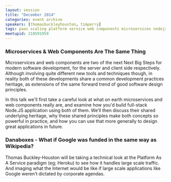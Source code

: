 ```yaml
---
layout: session
title: "December 2014"
categories: event archive
speakers: [thomasbuckleyhouston, timperry]
tags: paas scaling platform service web components microservices nodejs node
meetupid: 218591959
---
```


### Microservices & Web Components Are The Same Thing

Microservices and web components are two of the next Next Big Steps for modern software 
development, for the server and client side respectively. Although involving quite different 
new tools and techniques though, in reality both of these developments share a common 
development practices heritage, as extensions of the same forward trend of good software 
design principles.

In this talk we'll first take a careful look at what on earth microservices and web components 
really are, and examine how you'd build full-stack Node.JS application using both of them. 
We’ll then discuss their shared underlying heritage, why these shared principles make both 
concepts so powerful in practice, and how you can use that more generally to design great 
applications in future.

### Danaboxes - What if Google was funded in the same way as Wikipedia? 

Thomas Buckley-Houston will be taking a technical look at the Platform As A Service paradigm 
(eg; Heroku) to see how it handles large scale traffic. And imaging what the Internet would 
be like if large scale applications like Google weren't dictated by corporate agendas.
